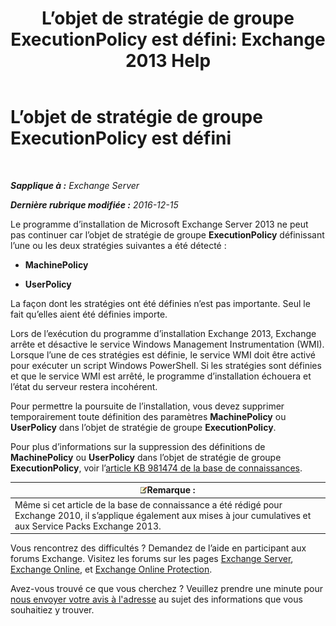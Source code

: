 ﻿---
title: 'L’objet de stratégie de groupe ExecutionPolicy est défini: Exchange 2013 Help'
TOCTitle: L’objet de stratégie de groupe ExecutionPolicy est défini
ms:assetid: 63de83e2-9a6b-4f57-85b9-df445bea18dd
ms:mtpsurl: https://technet.microsoft.com/fr-fr/library/ms.exch.setupreadiness.powershellexecutionpolicycheckset(v=EXCHG.150)
ms:contentKeyID: 61204570
ms.date: 04/24/2018
mtps_version: v=EXCHG.150
ms.translationtype: HT
---

# L’objet de stratégie de groupe ExecutionPolicy est défini

 

_**Sapplique à :** Exchange Server_

_**Dernière rubrique modifiée :** 2016-12-15_

Le programme d’installation de Microsoft Exchange Server 2013 ne peut pas continuer car l’objet de stratégie de groupe **ExecutionPolicy** définissant l’une ou les deux stratégies suivantes a été détecté :

  - **MachinePolicy**

  - **UserPolicy**

La façon dont les stratégies ont été définies n’est pas importante. Seul le fait qu’elles aient été définies importe.

Lors de l’exécution du programme d’installation Exchange 2013, Exchange arrête et désactive le service Windows Management Instrumentation (WMI). Lorsque l’une de ces stratégies est définie, le service WMI doit être activé pour exécuter un script Windows PowerShell. Si les stratégies sont définies et que le service WMI est arrêté, le programme d’installation échouera et l’état du serveur restera incohérent.

Pour permettre la poursuite de l’installation, vous devez supprimer temporairement toute définition des paramètres **MachinePolicy** ou **UserPolicy** dans l’objet de stratégie de groupe **ExecutionPolicy**.

Pour plus d’informations sur la suppression des définitions de **MachinePolicy** ou **UserPolicy** dans l’objet de stratégie de groupe **ExecutionPolicy**, voir l’[article KB 981474 de la base de connaissances](https://go.microsoft.com/fwlink/?linkid=3052%26kbid=981474).

<table>
<thead>
<tr class="header">
<th><img src="images/JJ159664.note(EXCHG.150).gif" title="Remarque" alt="Remarque" />Remarque :</th>
</tr>
</thead>
<tbody>
<tr class="odd">
<td>Même si cet article de la base de connaissance a été rédigé pour Exchange 2010, il s’applique également aux mises à jour cumulatives et aux Service Packs Exchange 2013.</td>
</tr>
</tbody>
</table>


Vous rencontrez des difficultés ? Demandez de l’aide en participant aux forums Exchange. Visitez les forums sur les pages [Exchange Server](https://go.microsoft.com/fwlink/p/?linkid=60612), [Exchange Online](https://go.microsoft.com/fwlink/p/?linkid=267542), et [Exchange Online Protection](https://go.microsoft.com/fwlink/p/?linkid=285351).

Avez-vous trouvé ce que vous cherchez ? Veuillez prendre une minute pour [nous envoyer votre avis à l'adresse](mailto:exsetuphelpfeedback@microsoft.com?subject=exchange%202013%20setup%20help%20feedback) au sujet des informations que vous souhaitiez y trouver.


